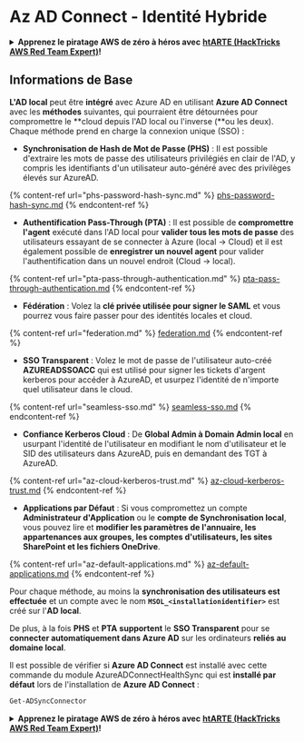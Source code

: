 # Az AD Connect - Identité Hybride

<details>

<summary><strong>Apprenez le piratage AWS de zéro à héros avec</strong> <a href="https://training.hacktricks.xyz/courses/arte"><strong>htARTE (HackTricks AWS Red Team Expert)</strong></a><strong>!</strong></summary>

Autres moyens de soutenir HackTricks :

* Si vous souhaitez voir votre **entreprise annoncée dans HackTricks** ou **télécharger HackTricks en PDF**, consultez les [**PLANS D'ABONNEMENT**](https://github.com/sponsors/carlospolop)!
* Obtenez le [**merchandising officiel PEASS & HackTricks**](https://peass.creator-spring.com)
* Découvrez [**La Famille PEASS**](https://opensea.io/collection/the-peass-family), notre collection d'[**NFTs**](https://opensea.io/collection/the-peass-family) exclusifs
* **Rejoignez le** 💬 [**groupe Discord**](https://discord.gg/hRep4RUj7f) ou le [**groupe telegram**](https://t.me/peass) ou **suivez** moi sur **Twitter** 🐦 [**@carlospolopm**](https://twitter.com/carlospolopm)**.**
* **Partagez vos astuces de piratage en soumettant des PR aux dépôts github** [**HackTricks**](https://github.com/carlospolop/hacktricks) et [**HackTricks Cloud**](https://github.com/carlospolop/hacktricks-cloud).

</details>

## Informations de Base

**L'AD local** peut être **intégré** avec Azure AD en utilisant **Azure AD Connect** avec les **méthodes** suivantes, qui pourraient être détournées pour compromettre le **cloud depuis l'AD local ou l'inverse (**ou les deux). Chaque méthode prend en charge la connexion unique (SSO) :

* **Synchronisation de Hash de Mot de Passe (PHS)** : Il est possible d'extraire les mots de passe des utilisateurs privilégiés en clair de l'AD, y compris les identifiants d'un utilisateur auto-généré avec des privilèges élevés sur AzureAD.

{% content-ref url="phs-password-hash-sync.md" %}
[phs-password-hash-sync.md](phs-password-hash-sync.md)
{% endcontent-ref %}

* **Authentification Pass-Through (PTA)** : Il est possible de **compromettre l'agent** exécuté dans l'AD local pour **valider tous les mots de passe** des utilisateurs essayant de se connecter à Azure (local -> Cloud) et il est également possible de **enregistrer un nouvel agent** pour valider l'authentification dans un nouvel endroit (Cloud -> local).

{% content-ref url="pta-pass-through-authentication.md" %}
[pta-pass-through-authentication.md](pta-pass-through-authentication.md)
{% endcontent-ref %}

* **Fédération** : Volez la **clé privée utilisée pour signer le SAML** et vous pourrez vous faire passer pour des identités locales et cloud.

{% content-ref url="federation.md" %}
[federation.md](federation.md)
{% endcontent-ref %}

* **SSO Transparent** : Volez le mot de passe de l'utilisateur auto-créé **AZUREADSSOACC** qui est utilisé pour signer les tickets d'argent kerberos pour accéder à AzureAD, et usurpez l'identité de n'importe quel utilisateur dans le cloud.

{% content-ref url="seamless-sso.md" %}
[seamless-sso.md](seamless-sso.md)
{% endcontent-ref %}

* **Confiance Kerberos Cloud** : De **Global Admin à Domain Admin local** en usurpant l'identité de l'utilisateur en modifiant le nom d'utilisateur et le SID des utilisateurs dans AzureAD, puis en demandant des TGT à AzureAD.

{% content-ref url="az-cloud-kerberos-trust.md" %}
[az-cloud-kerberos-trust.md](az-cloud-kerberos-trust.md)
{% endcontent-ref %}

* **Applications par Défaut** : Si vous compromettez un compte **Administrateur d'Application** ou le **compte de Synchronisation local**, vous pouvez lire et **modifier les paramètres de l'annuaire, les appartenances aux groupes, les comptes d'utilisateurs, les sites SharePoint et les fichiers OneDrive**.

{% content-ref url="az-default-applications.md" %}
[az-default-applications.md](az-default-applications.md)
{% endcontent-ref %}

Pour chaque méthode, au moins la **synchronisation des utilisateurs est effectuée** et un compte avec le nom **`MSOL_<installationidentifier>`** est créé sur l'**AD local**.

De plus, à la fois **PHS** et **PTA** **supportent** le **SSO Transparent** pour se **connecter automatiquement dans Azure AD** sur les ordinateurs **reliés au domaine local**.

Il est possible de vérifier si **Azure AD Connect** est installé avec cette commande du module AzureADConnectHealthSync qui est **installé par défaut** lors de l'installation de **Azure AD Connect** :
```powershell
Get-ADSyncConnector
```
<details>

<summary><strong>Apprenez le piratage AWS de zéro à héros avec</strong> <a href="https://training.hacktricks.xyz/courses/arte"><strong>htARTE (HackTricks AWS Red Team Expert)</strong></a><strong>!</strong></summary>

Autres moyens de soutenir HackTricks :

* Si vous souhaitez voir votre **entreprise annoncée dans HackTricks** ou **télécharger HackTricks en PDF**, consultez les [**PLANS D'ABONNEMENT**](https://github.com/sponsors/carlospolop)!
* Obtenez le [**merchandising officiel PEASS & HackTricks**](https://peass.creator-spring.com)
* Découvrez [**La Famille PEASS**](https://opensea.io/collection/the-peass-family), notre collection d'[**NFTs**](https://opensea.io/collection/the-peass-family) exclusifs
* **Rejoignez le** 💬 [**groupe Discord**](https://discord.gg/hRep4RUj7f) ou le [**groupe telegram**](https://t.me/peass) ou **suivez**-moi sur **Twitter** 🐦 [**@carlospolopm**](https://twitter.com/carlospolopm)**.**
* **Partagez vos astuces de piratage en soumettant des PR aux dépôts github** [**HackTricks**](https://github.com/carlospolop/hacktricks) et [**HackTricks Cloud**](https://github.com/carlospolop/hacktricks-cloud).

</details>
